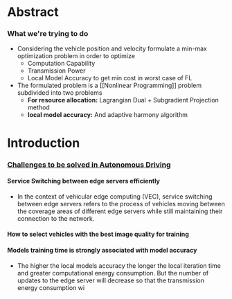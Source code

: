 # Abstract

### What we're trying to do
- Considering the vehicle position and velocity formulate a min-max optimization problem in order to optimize
	- Computation Capability
	- Transmission Power
	- Local Model Accuracy to get min cost in worst case of FL
- The formulated problem is a [[Nonlinear Programming]] problem subdivided into two problems
	- **For resource allocation:** Lagrangian Dual + Subgradient Projection method
	- **local model accuracy:** And adaptive harmony algorithm

# Introduction

### <u>Challenges to be solved in Autonomous Driving</u>

####  Service Switching between edge servers efficiently

- In the context of vehicular edge computing (VEC), service switching between edge servers refers to the process of vehicles moving between the coverage areas of different edge servers while still maintaining their connection to the network. 
#### How to select vehicles with the best image quality for training

#### Models training time is strongly associated with model accuracy
- The higher the local models accuracy the longer the local iteration time and greater computational energy consumption. But the number of updates to the edge server will decrease so that the transmission energy consumption wi 




